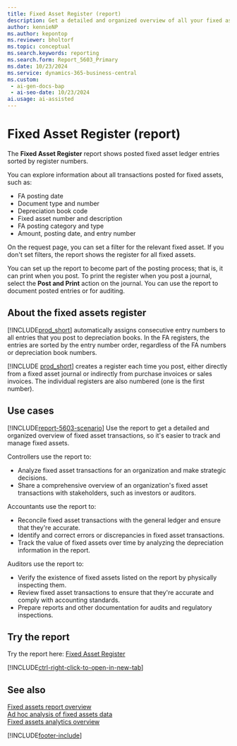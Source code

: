```yaml
---
title: Fixed Asset Register (report)
description: Get a detailed and organized overview of all your fixed asset transactions.
author: kennieNP
ms.author: kepontop
ms.reviewer: bholtorf
ms.topic: conceptual
ms.search.keywords: reporting
ms.search.form: Report_5603_Primary
ms.date: 10/23/2024
ms.service: dynamics-365-business-central
ms.custom:
 - ai-gen-docs-bap
 - ai-seo-date: 10/23/2024
ai.usage: ai-assisted
---
```


# Fixed Asset Register (report)

The **Fixed Asset Register** report shows posted fixed asset ledger entries sorted by register numbers.

You can explore information about all transactions posted for fixed assets, such as:

* FA posting date
* Document type and number
* Depreciation book code
* Fixed asset number and description
* FA posting category and type
* Amount, posting date, and entry number

On the request page, you can set a filter for the relevant fixed asset. If you don't set filters, the report shows the register for all fixed assets.

You can set up the report to become part of the posting process; that is, it can print when you post. To print the register when you post a journal, select the **Post and Print** action on the journal. You can use the report to document posted entries or for auditing.

## About the fixed assets register

[!INCLUDE[prod_short](../includes/prod_short.md)] automatically assigns consecutive entry numbers to all entries that you post to depreciation books. In the FA registers, the entries are sorted by the entry number order, regardless of the FA numbers or depreciation book numbers.

[!INCLUDE [prod_short](../includes/prod_short.md)] creates a register each time you post, either directly from a fixed asset journal or indirectly from purchase invoices or sales invoices. The individual registers are also numbered (one is the first number).

## Use cases

<!-- 

Prompt

Below is a report in an ERP system. Provide 3-4 use cases for different personas working with fixed asset management or finance for fixed assets.

Format like this:    
  
As a <persona>, use the report to    
* use case 1  
* use case 2    

Do not capitalize the persona names. 

Do not start lines with "Use the data to"

## Report name
Fixed Asset Register

## Report description
The Fixed Asset Register report is a comprehensive and structured document that serves as the central repository of all fixed asset transactions done by an organization.

### What the report does
The *Fixed Asset Register* report shows posted fixed asset ledger entries that are sorted and divided by register number. 
You can see all the transactions posted for fixed assets with information such as FA posting date, document type and number, depreciation book code, fixed asset number and description, FA posting category and type, posting date, amount, and entry number. On the request page, you can set a filter for the relevant fixed asset. If you do not set any filters, the report shows the register for all fixed assets.

### Use cases
It is used to provide a detailed and organized overview of fixed asset transactions, making it easier to track and manage fixed assets.
Use the report to provide a detailed and organized overview of fixed asset transactions, making it easier to track and manage fixed assets.

## About the Fixed Assets register
Business Central automatically assigns consecutive entry numbers to all entries that you post to depreciation books. In the FA registers, the entries are sorted in entry number order regardless of FA numbers or depreciation book numbers.
A register is created automatically with each posting, either directly from a fixed asset journal or indirectly from purchase invoices or sales invoices. The individual registers are also numbered (one is the first number).

Please include your data sources and URLs

-->

[!INCLUDE[report-5603-scenario](../includes/report-5603-scenario-include.md)] Use the report to get a detailed and organized overview of fixed asset transactions, so it's easier to track and manage fixed assets.

Controllers use the report to:

* Analyze fixed asset transactions for an organization and make strategic decisions.
* Share a comprehensive overview of an organization's fixed asset transactions with stakeholders, such as investors or auditors.

Accountants use the report to:

* Reconcile fixed asset transactions with the general ledger and ensure that they're accurate.
* Identify and correct errors or discrepancies in fixed asset transactions.
* Track the value of fixed assets over time by analyzing the depreciation information in the report.

Auditors use the report to:

* Verify the existence of fixed assets listed on the report by physically inspecting them.
* Review fixed asset transactions to ensure that they're accurate and comply with accounting standards.
* Prepare reports and other documentation for audits and regulatory inspections.

## Try the report

Try the report here: [Fixed Asset Register](https://businesscentral.dynamics.com?report=5603)

[!INCLUDE[ctrl-right-click-to-open-in-new-tab](../includes/ctrl-right-click-to-open-in-new-tab.md)]

## See also

[Fixed assets report overview](../fa-reports.md)  
[Ad hoc analysis of fixed assets data](../ad-hoc-analysis-fa.md)  
[Fixed assets analytics overview](../fa-analytics-overview.md)  

[!INCLUDE[footer-include](../includes/footer-banner.md)]